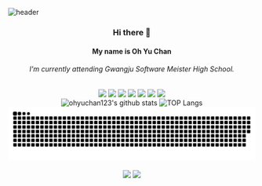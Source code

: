   ![header](https://capsule-render.vercel.app/api?type=wave&color=auto&height=300&section=header&text=Ohyuchan!%20&fontSize=90)<div align="center">
  ### Hi there 👋
  #### My name is Oh Yu Chan 
  ###### I'm currently attending Gwangju Software Meister High School.
  <a href="https://www.python.org/" target="_blank"><img src="https://img.shields.io/badge/Python-3776AB?style=flat-square&logo=Python&logoColor=white"></a>
  <a href="https://www.oracle.com/kr/index.html" target="_blank"><img src="https://img.shields.io/badge/Java-007396?style=flat-square&logo=Java&logoColor=white"/></a>
  <a href="https://https://visualstudio.microsoft.com/ko//" target="_blank"><img src="https://img.shields.io/badge/C-A8B9CC?style=flat-square&logo=C&logoColor=white"></a>
  <a href="https://code.visualstudio.com//" target="_blank"><img src="https://img.shields.io/badge/HTML5-E34F26?style=flat-square&logo=HTML&logoColor=white"></a>
  <a href="https://code.visualstudio.com//" target="_blank"><img src="https://img.shields.io/badge/JavaScript-F7DF1E?style=flat-square&logo=JavaScript&logoColor=white"></a>
  <a href="https://code.visualstudio.com//" target="_blank"><img src="https://img.shields.io/badge/CSS-1572B6?style=flat-square&logo=CSS&logoColor=white"></a>
  <a href="https://nodejs.org/ko/" target="_blank"><img src="https://img.shields.io/badge/Node.js-339933?style=flat-square&logo=Node.js&logoColor=white"></a>
  <br> 
  ![ohyuchan123's github stats](https://github-readme-stats.vercel.app/api?username=ohyuchan123&theme=radical&show_icons=true)
  ![TOP Langs](https://github-readme-stats.vercel.app/api/top-langs/?username=ohyuchan123&layout=compact&thema=merko)
  ![Snake animation](https://github.com/ohyuchan123/ohyuchan123/blob/output/github-contribution-grid-snake.svg)
  <p>
    <img align='center' src="https://github-readme-solvedac.hyp3rflow.vercel.app/api/?handle=yuchan123"/>
    <img align='center' src="http://mazassumnida.wtf/api/generate_badge?boj=yuchan123"/>
  </p>
 
